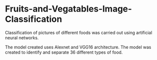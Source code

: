 # Fruits-and-Vegatables-Image-Classification
Classification of pictures of different foods was carried out using artificial neural networks.


The model created uses Alexnet and VGG16 architecture.
The model was created to identify and separate 36 different types of food.

